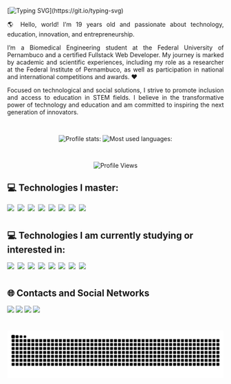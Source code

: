 [![Typing SVG](https://readme-typing-svg.demolab.com?font=Fira+Code&pause=1000&color=7467EE&random=false&width=800&height=40&lines=Hello!+My+name+is+Geovanna+Mickaella!;I+am+a+Full+Stack+Web+Developer+with+a+focus+on+Frontend!;)](https://git.io/typing-svg)

<p align="justify">🌎 Hello, world! I’m 19 years old and passionate about technology, education, innovation, and entrepreneurship.</p>

<p align="justify">I’m a Biomedical Engineering student at the Federal University of Pernambuco and a certified Fullstack Web Developer. My journey is marked by academic and scientific experiences, including my role as a researcher at the Federal Institute of Pernambuco, as well as participation in national and international competitions and awards. ❤️</p>

<p align="justify">Focused on technological and social solutions, I strive to promote inclusion and access to education in STEM fields. I believe in the transformative power of technology and education and am committed to inspiring the next generation of innovators.</p>

<br>

<p align="center">
<img width="400px" height="150px" src="https://github-readme-stats.vercel.app/api?username=gvmckl&show_icons=true&theme=dark" alt="Profile stats:"/>
<img width="400px" height="150px" src="https://github-readme-stats.vercel.app/api/top-langs/?username=gvmckl&layout=compact&theme=dark" alt="Most used languages:"/>
</p>

<br>

<p align="center"> <img src="https://komarev.com/ghpvc/?username=gvmckl&color=7467EE&style=plastic&label=Profile+Views" alt="Profile Views" width="130"/> </p>

## 💻 Technologies I master:

<img src="https://cdn.jsdelivr.net/gh/devicons/devicon/icons/mysql/mysql-original-wordmark.svg" width="60px"/>&nbsp;
<img src="https://cdn.jsdelivr.net/gh/devicons/devicon/icons/git/git-original.svg" width="60px"/>&nbsp;
<img src="https://cdn.jsdelivr.net/gh/devicons/devicon/icons/javascript/javascript-original.svg" width="60px"/>&nbsp;
<img src="https://cdn.jsdelivr.net/gh/devicons/devicon/icons/nodejs/nodejs-original.svg" width="60px"/>&nbsp;
<img src="https://cdn.jsdelivr.net/gh/devicons/devicon@latest/icons/axios/axios-plain.svg" width="60px"/>&nbsp;
<img src="https://cdn.jsdelivr.net/gh/devicons/devicon/icons/html5/html5-original.svg" width="60px"/>&nbsp;
<img src="https://cdn.jsdelivr.net/gh/devicons/devicon/icons/css3/css3-original.svg" width="60px"/>&nbsp;
<img src="https://cdn.jsdelivr.net/gh/devicons/devicon@latest/icons/react/react-original.svg" width="60px"/>&nbsp;

#

## 💻 Technologies I am currently studying or interested in:

<img src="https://cdn.jsdelivr.net/gh/devicons/devicon/icons/python/python-original-wordmark.svg" width="60px"/>&nbsp;
<img src="https://cdn.jsdelivr.net/gh/devicons/devicon@latest/icons/typescript/typescript-original.svg" width="60px"/>&nbsp;
<img src="https://cdn.jsdelivr.net/gh/devicons/devicon@latest/icons/tailwindcss/tailwindcss-original.svg" width="60px"/>&nbsp;
<img src="https://cdn.jsdelivr.net/gh/devicons/devicon/icons/java/java-original.svg" width="60px"/>&nbsp;
<img src="https://cdn.jsdelivr.net/gh/devicons/devicon@latest/icons/mongodb/mongodb-original.svg" width="60px"/>&nbsp;
<img src="https://cdn.jsdelivr.net/gh/devicons/devicon@latest/icons/c/c-original.svg" width="60px"/>&nbsp;
<img src="https://cdn.jsdelivr.net/gh/devicons/devicon@latest/icons/cplusplus/cplusplus-original.svg" width="60px"/>&nbsp;
<img src="https://cdn.jsdelivr.net/gh/devicons/devicon@latest/icons/csharp/csharp-original.svg" width="60px"/>&nbsp;

#

## 🌐 Contacts and Social Networks

<div> 
  <a href="https://www.instagram.com/gvmckl/" target="_blank"><img src="https://img.shields.io/badge/-Instagram-%237467EE?style=for-the-badge&logo=instagram&logoColor=white" target="_blank"></a>
  <a href="mailto:gvmckl@gmail.com"><img src="https://img.shields.io/badge/-Gmail-%237467EE?style=for-the-badge&logo=gmail&logoColor=white" target="_blank"></a>
 <a href="https://www.linkedin.com/in/geovanna-mickaella-076338262/" target="_blank">
    <img src="https://img.shields.io/badge/-LinkedIn-%237467EE?style=for-the-badge&logo=linkedin&logoColor=white"></a>
  <a href="https://open.spotify.com/user/31mnhk2dnxn3632rgbcswsllcu2y" target="_blank"><img src="https://img.shields.io/badge/-Spotify-%237467EE?style=for-the-badge&logo=spotify&logoColor=white" target="_blank"></a>
</div>

# 

<picture align="center">
  <source media="(prefers-color-scheme: dark)" srcset="https://raw.githubusercontent.com/gvmckl/gvmckl/output/github-contribution-grid-snake-dark.svg">
  <source media="(prefers-color-scheme: light)" srcset="https://raw.githubusercontent.com/gvmckl/gvmckl/output/github-contribution-grid-snake-dark.svg">
  <img align="center" alt="github contribution grid snake animation" src="https://raw.githubusercontent.com/gvmckl/gvmckl/output/github-contribution-grid-snake.svg">
</picture>
